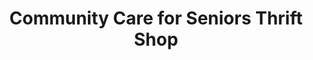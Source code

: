 ---
title: "Community Care for Seniors Thrift Shop"
url: /picton/community-care-for-seniors-thrift-shop/
shop: Gebrauchtwaren
---